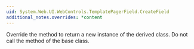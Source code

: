 ```yaml
---
uid: System.Web.UI.WebControls.TemplatePagerField.CreateField
additional_notes.overrides: *content
---
```


<p>Override the <xref href="System.Web.UI.WebControls.TemplatePagerField.CreateField"></xref> method to return a new instance of the derived class. Do not call the <xref href="System.Web.UI.WebControls.TemplatePagerField.CreateField"></xref> method of the base class.</p>


